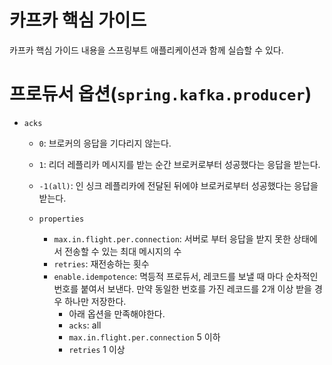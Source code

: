 # 카프카 핵심 가이드

카프카 핵심 가이드 내용을 스프링부트 애플리케이션과 함께 실습할 수 있다.

# 프로듀서 옵션(`spring.kafka.producer`)
- `acks`
  - `0`: 브로커의 응답을 기다리지 않는다.
  - `1`: 리더 레플리카 메시지를 받는 순간 브로커로부터 성공했다는 응답을 받는다.
  - `-1(all)`: 인 싱크 레플리카에 전달된 뒤에야 브로커로부터 성공했다는 응답을 받는다.

  - `properties`
    - `max.in.flight.per.connection`: 서버로 부터 응답을 받지 못한 상태에서 전송할 수 있는 최대 메시지의 수
    - `retries`: 재전송하는 횟수
    - `enable.idempotence`: 멱등적 프로듀서, 레코드를 보낼 때 마다 순차적인 번호를 붙여서 보낸다. 만약 동일한 번호를 가진 레코드를 2개 이상 받을 경우 하나만 저장한다.
      - 아래 옵션을 만족해야한다.
      - `acks`: all 
      - `max.in.flight.per.connection` 5 이하
      - `retries` 1 이상
